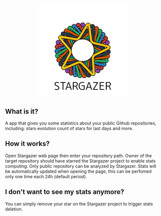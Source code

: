 <h1 align="center">
  <img src="./logo.png" alt="Stargazer" height="300" title="Stargazer logo" />
</h1>

<h2>What is it?</h2>
A app that gives you some statistics about your public Github repositories, including: stars evolution count of stars for last days and more.
<h2>How it works?</h2>
Open Stargazer web page then enter your repository path. Owner of the target repository should have starred the Stargazer project to enable stats computing. Only public repository can be analyzed by Stargazer. Stats will be automatically updated when opening the page, this can be perfomed only one time each 24h (default period).
<h2>I don't want to see my stats anymore?</h2>
You can simply remove your star on the Stargazer project to trigger stats deletion.
</p>
